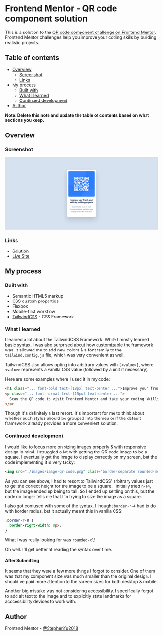 # Frontend Mentor - QR code component solution

This is a solution to the [QR code component challenge on Frontend Mentor](https://www.frontendmentor.io/challenges/qr-code-component-iux_sIO_H). Frontend Mentor challenges help you improve your coding skills by building realistic projects. 

## Table of contents

- [Overview](#overview)
  - [Screenshot](#screenshot)
  - [Links](#links)
- [My process](#my-process)
  - [Built with](#built-with)
  - [What I learned](#what-i-learned)
  - [Continued development](#continued-development)
- [Author](#author)

**Note: Delete this note and update the table of contents based on what sections you keep.**

## Overview

### Screenshot

![](./screenshot.png)

### Links

- [Solution](https://www.frontendmentor.io/solutions/qr-code-component-tailwindcss-image-sizing-6YwBHpbAUS)
- [Live Site](https://stephenyu2018.github.io/qr-code-component-main/)

## My process

### Built with

- Semantic HTML5 markup
- CSS custom properties
- Flexbox
- Mobile-first workflow
- [TailwindCSS](https://tailwindcss.com/) - CSS Framework

### What I learned

I learned a lot about the TailwindCSS Framework. While I mostly learned basic syntax, I was also 
surprised about how customizable the framework was. It allowed me to add new colors & a font family 
to the `tailwind.config.js` file, which was very convenient as well.

TailwindCSS also allows opting into arbitrary values with `[<value>]`, where `<value>` represents a 
vanilla CSS value (followed by a unit if necessary).

Here are some examples where I used it in my code:

```html
<h1 class="... font-bold text-[18px] text-center ...">Improve your front-end skills by building projects</h1>
<p class="... font-normal text-[15px] text-center ...">
  Scan the QR code to visit Frontend Mentor and take your coding skills to the next level
</p>
```

Though it's definitely a last resort. It's important for me to think about whether such styles should 
be grouped into themes or if the default framework already provides a more convenient solution. 

### Continued development

I would like to focus more on sizing images properly & with responsive design in mind. I struggled a lot 
with getting the QR code image to be a square. I eventually got the image to display correctly on my 
screen, but the code implementing it is very tacky:

```html
<img src="./images/image-qr-code.png" class="border-separate rounded-md w-64 h-[14rem]">
```

As you can see above, I had to resort to TailwindCSS' arbitrary values just to get the correct height for 
the image to be a square. I initially tried `h-64`, but the image ended up being to tall. So I ended up 
settling on this, but the code no longer tells me that I'm trying to size the image as a square.

I also got confused with some of the syntax. I thought `border-r-4` had to do with border radius, but 
it actually meant this in vanilla CSS:

```css
.border-r-8 {
  border-right-width: 8px;
}
```

What I was really looking for was `rounded-xl`! 

Oh well. I'll get better at reading the syntax over time.

#### After Submitting

It seems that they were a few more things I forgot to consider. One of them was that my component size 
was much smaller than the original design. I should've paid more attention to the screen sizes for both
desktop & mobile.

Another big mistake was not considering accessibility. I specifically forgot to add alt text to the image 
and to explicitly state landmarks for acccessibility devices to work with.

## Author

Frontend Mentor - [@StephenYu2018](https://www.frontendmentor.io/profile/StephenYu2018)
